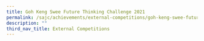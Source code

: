 ```yaml
---
title: Goh Keng Swee Future Thinking Challenge 2021
permalink: /sajc/achievements/external-competitions/goh-keng-swee-future-thinking-challenge-2021/
description: ""
third_nav_title: External Competitions
---
```

